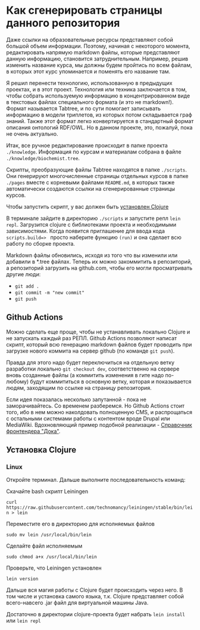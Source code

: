 # Как сгенерировать страницы данного репозитория

Даже ссылки на образовательные ресурсы представляют собой большой объем информации. Поэтому, начиная с некоторого момента, редактировать напрямую markdown файлы, которые представляют данную информацию, становится затруднительным. Например, решив изменить название курса, мы должны будем пройтись по всем файлам, в которых этот курс упоминается и поменять его название там.

Я решил перенести технологию, использованную в предыдущих проектах, и в этот проект. Технология или техника заключается в том, чтобы собрать используемую информацию в концентрированном виде в текстовых файлах специального формата (и это не markdown!). Формат называется Tabtree, и по сути помогает записывать информацию в модели триплетов, из которых потом складывается граф знаний. Также этот формат легко конвертируется в стандартный формат описания онтологий RDF/OWL. Но в данном проекте, это, пожалуй, пока не очень актуально.

Итак, все ручное редактирование происходит в папке проекта `./knowledge`. Информация по курсам и материалам собрана в файле `./knowledge/biochemist.tree`.

Скрипты, преобразующие файлы Tabtree находятся в папке `./scripts`. Они генерируют многочисленные страницы отдельных курсов в папке `./pages` вместе с корневыми файлами `README.md`, в которых также автоматически создаются ссылки на сгенерированные страницы курсов.

Чтобы запустить скрипт, у вас должен быть [установлен Clojure](#установка-clojure)

В терминале зайдите в директорию `./scripts` и запустите репл `lein repl`. Загрузится clojure с библиотеками проекта и необходимыми зависимостями. Когда появится приглашение для ввода кода `scripts.build=> ` просто наберите функцию `(run)` и она сделает всю работу по сборке проекта.

Markdown файлы обновились, исходя из того что вы изменили или добавили в *.tree файлах. Теперь их можно закоммитить в репозиторий, а репозиторий загрузить на github.com, чтобы его могли просматривать другие люди:

* `git add .`
* `git commit -m "new commit"`
* `git push`

## Github Actions

Можно сделать еще проще, чтобы не устанавливать локально Clojure и не запускать каждый раз РЕПЛ. Github Actions позволяют написат скрипт, который всю генерацию markdown файлов будет проводить при загрузке нового коммита на сервер github (по команде `git push`).

Правда для этого надо будет переключиться на отдельную ветку разработки локально `git checkout dev`, соответственно на сервере вновь созданные файлы (а коммитить изменения в гите надо по-любому) будут коммититься в основную ветку, которая и показывается людям, заходящим по ссылке на страницу репозитория.

Если идея показалась несколько запутанной - пока не заморачивайтесь. Со временем разберемся. Но Github Actions стоит того, ибо в нем можно наколдовать полноценную CMS, и распрощаться с остальными системами работы с контентом вроде Drupal или MediaWiki. Вдохновляющий пример подобной реализации - [Cправочник фронтендера "Дока"](https://github.com/doka-guide/).

## Установка Clojure

### Linux

Откройте терминал. Дальше выполните последовательность команд:

Скачайте bash скрипт Leiningen

`curl https://raw.githubusercontent.com/technomancy/leiningen/stable/bin/lein > lein`

Переместите его в директорию для исполняемых файлов

`sudo mv lein /usr/local/bin/lein`

Сделайте файл исполняемым

`sudo chmod a+x /usr/local/bin/lein`

Проверьте, что Leiningen установлен

`lein version`

Дальше вся магия работы с Clojure будет происходить через него. В том числе и установка самого языка, т.к. Clojure представляет собой всего-навсего .jar файл для виртуальной машины Java.

Достаточно в директории clojure-проекта будет набрать `lein install` или `lein repl`
